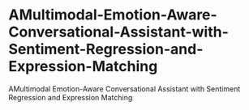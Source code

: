 # AMultimodal-Emotion-Aware-Conversational-Assistant-with-Sentiment-Regression-and-Expression-Matching
AMultimodal Emotion-Aware Conversational  Assistant with Sentiment Regression and Expression  Matching
